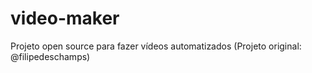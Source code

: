 # video-maker

Projeto open source para fazer vídeos automatizados (Projeto original: @filipedeschamps)
